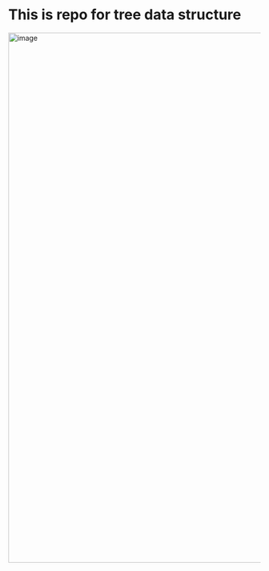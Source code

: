 # This is repo for tree data structure


<img width="1059" alt="image" src="https://github.com/user-attachments/assets/22fbe734-f671-405a-ac1a-6d80513e72be">
